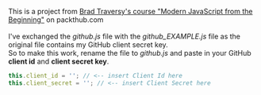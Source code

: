 This is a project from [Brad Traversy's course "Modern JavaScript from the Beginning"](https://subscription.packtpub.com/video/web-development/9781789539509/p8/video8_1/github-finder-part-1-intro-ui) on packthub.com <br>
<br>
I've exchanged the *github.js* file with the *github_EXAMPLE.js* file as the original file contains my GitHub client secret key. <br>
So to make this work, rename the file to *github.js* and paste in your GitHub **client id** and **client secret key**. <br> 


```js
this.client_id = ''; // <-- insert Client Id here
this.client_secret = ''; // <-- insert Client Secret here
```
